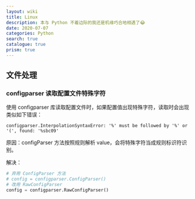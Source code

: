 ```yaml
---
layout: wiki
title: Linux
description: 本与 Python 不着边际的我还是机缘巧合地相遇了😂
date: 2020-07-07
categories: Python
search: true
catalogue: true
prism: true
---
```


## 文件处理

### configparser 读取配置文件特殊字符

使用 configparser 库读取配置文件时，如果配置值出现特殊字符，读取时会出现类似如下错误：

`configparser.InterpolationSyntaxError: '%' must be followed by '%' or '(', found: '%sbc09'`

原因：configParser 方法按照规则解析 value，会将特殊字符当成规则标识符识别。

解决：

~~~python
# 弃用 ConfigParser 方法
# config = configparser.ConfigParser()
# 改用 RawConfigParser
config = configparser.RawConfigParser()
~~~

